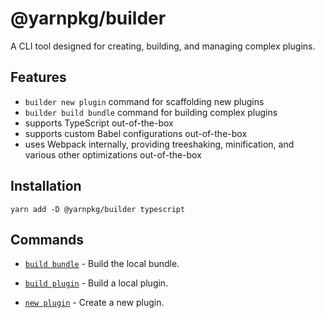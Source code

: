 # @yarnpkg/builder

A CLI tool designed for creating, building, and managing complex plugins.

## Features

- `builder new plugin` command for scaffolding new plugins
- `builder build bundle` command for building complex plugins
- supports TypeScript out-of-the-box
- supports custom Babel configurations out-of-the-box
- uses Webpack internally, providing treeshaking, minification, and various other optimizations out-of-the-box

## Installation

`yarn add -D @yarnpkg/builder typescript`

## Commands

- [`build bundle`](/builder/cli/build/bundle) - Build the local bundle.

- [`build plugin`](/builder/cli/build/plugin) - Build a local plugin.

- [`new plugin`](/builder/cli/new/plugin) - Create a new plugin.
